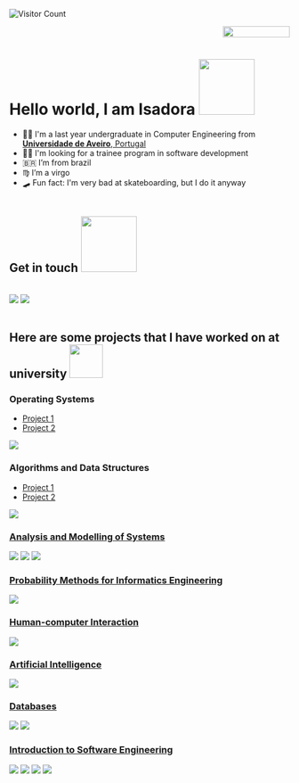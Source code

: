 ![Visitor Count](https://profile-counter.glitch.me/flisadora/count.svg)
<div style="text-align: right">
<img src="https://jojoee.jojoee.com/api/utcnow?refresh" width="120" height="20">
</div>

# Hello world, I am Isadora <img src="https://media.giphy.com/media/iigp4VDyf5dCLRlGkm/giphy.gif" width="100">

- 👩‍🎓 I'm a last year undergraduate in Computer Engineering from <a href="https://www.ua.pt/"> <b>Universidade de Aveiro</b>, Portugal</a>
- 👩‍💻 I'm looking for a trainee program in software development
- 🇧🇷 I’m from brazil
- ♍ I’m a virgo
- 🛹 Fun fact: I'm very bad at skateboarding, but I do it anyway
<br><br>

## Get in touch   <img src="https://media.giphy.com/media/TbYgHMnICI1A4/giphy.gif" width="100">
<br>
<a href="https://www.linkedin.com/in/isadora-f-loredo/"><img src="https://img.shields.io/badge/LinkedIn-0077B5?style=for-the-badge&logo=linkedin&logoColor=white"></a>
<a href="mailto:isadora_fl@hotmail.com"><img src="https://img.shields.io/badge/Microsoft_Outlook-0078D4?style=for-the-badge&logo=microsoft-outlook&logoColor=white"></a>
<br><br>


## Here are some projects that I have worked on at university   <img src="https://media.giphy.com/media/WUlplcMpOCEmTGBtBW/giphy.gif" width="60">

### Operating Systems
- [Project 1](https://github.com/flisadora/User_stats)
- [Project 2](https://github.com/flisadora/semaphore_smokers)
<img src="https://img.shields.io/badge/Shell_Script-121011?style=for-the-badge&logo=gnu-bash&logoColor=white">

### Algorithms and Data Structures
- [Project 1](https://github.com/flisadora/Path_costs)
- [Project 2](https://github.com/flisadora/Words_occurrences)
<img src="https://img.shields.io/badge/C-00599C?style=for-the-badge&logo=c&logoColor=white">

### [Analysis and Modelling of Systems](https://github.com/flisadora/MAS-aeeb) 
<img src="https://img.shields.io/badge/JavaScript-F7DF1E?style=for-the-badge&logo=javascript&logoColor=black"> <img src="https://img.shields.io/badge/HTML5-E34F26?style=for-the-badge&logo=html5&logoColor=white"> <img src="https://img.shields.io/badge/CSS3-1572B6?style=for-the-badge&logo=css3&logoColor=white">

### [Probability Methods for Informatics Engineering](https://github.com/flisadora/Criminal_catalog)
<img src="https://img.shields.io/badge/Java-ED8B00?style=for-the-badge&logo=java&logoColor=white">

### [Human-computer Interaction](https://github.com/flisadora/IHC-AEEB)
<img src="https://img.shields.io/badge/Java-ED8B00?style=for-the-badge&logo=java&logoColor=white">

### [Artificial Intelligence](https://github.com/flisadora/trabalho-de-grupo-sokoban)
<img src="https://img.shields.io/badge/Python-0C5D90?style=for-the-badge&logo=python&logoColor=white">

### [Databases](https://github.com/flisadora/World_Athletics_BD)
<img src="https://img.shields.io/badge/Microsoft_SQL_Server-CC2927?style=for-the-badge&logo=microsoft-sql-server&logoColor=white"> <img src="https://img.shields.io/badge/C-00599C?style=for-the-badge&logo=c&logoColor=white">

### [Introduction to Software Engineering](https://github.com/flisadora/IES_Project_G31)
<img src="https://img.shields.io/badge/Spring-6DB33F?style=for-the-badge&logo=spring&logoColor=white"> <img src="https://img.shields.io/badge/JavaScript-F7DF1E?style=for-the-badge&logo=javascript&logoColor=blacke"> <img src="https://img.shields.io/badge/Python-3776AB?style=for-the-badge&logo=python&logoColor=white"> <img src="https://img.shields.io/badge/MySQL-00000F?style=for-the-badge&logo=mysql&logoColor=white">
